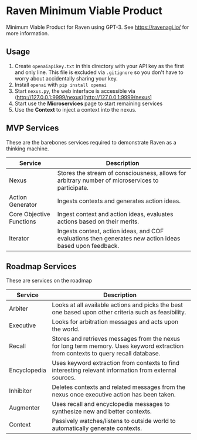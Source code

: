 # Raven Minimum Viable Product

Minimum Viable Product for Raven using GPT-3. See https://ravenagi.io/ for more information.

## Usage

1. Create `openaiapikey.txt` in this directory with your API key as the first and only line. This file is excluded via `.gitignore` so you don't have to worry about accidentally sharing your key.
2. Install `openai` with `pip install openai`
3. Start `nexus.py`, the web interface is accessible via (http://127.0.0.1:9999/nexus)[http://127.0.0.1:9999/nexus]
4. Start use the **Microservices** page to start remaining services
5. Use the **Context** to inject a context into the nexus.

## MVP Services

These are the barebones services required to demonstrate Raven as a thinking machine. 

| Service | Description |
|---|---|
| Nexus | Stores the stream of consciousness, allows for arbitrary number of microservices to participate. |
| Action Generator | Ingests contexts and generates action ideas. |
| Core Objective Functions | Ingest context and action ideas, evaluates actions based on their merits. |
| Iterator | Ingests context, action ideas, and COF evaluations then generates new action ideas based upon feedback. |

## Roadmap Services

These are services on the roadmap

| Service | Description |
|---|---|
| Arbiter | Looks at all available actions and picks the best one based upon other criteria such as feasibility. |
| Executive | Looks for arbitration messages and acts upon the world. |
| Recall | Stores and retrieves messages from the nexus for long term memory. Uses keyword extraction from contexts to query recall database. |
| Encyclopedia | Uses keyword extraction from contexts to find interesting relevant information from external sources. |
| Inhibitor | Deletes contexts and related messages from the nexus once executive action has been taken. |
| Augmenter | Uses recall and encyclopedia messages to synthesize new and better contexts. |
| Context | Passively watches/listens to outside world to automatically generate contexts. |